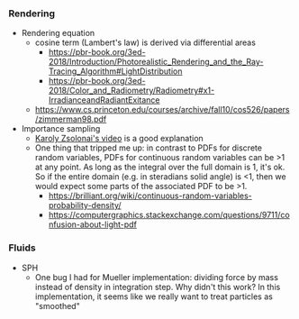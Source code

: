 ### Rendering

* Rendering equation
  * cosine term (Lambert's law) is derived via differential areas
    * https://pbr-book.org/3ed-2018/Introduction/Photorealistic_Rendering_and_the_Ray-Tracing_Algorithm#LightDistribution
    * https://pbr-book.org/3ed-2018/Color_and_Radiometry/Radiometry#x1-IrradianceandRadiantExitance
  * https://www.cs.princeton.edu/courses/archive/fall10/cos526/papers/zimmerman98.pdf
* Importance sampling
  * [Karoly Zsolonai's video](https://www.youtube.com/watch?v=zZZ4xW0WaY0&list=PLujxSBD-JXgnGmsn7gEyN28P1DnRZG7qi&index=24) is a good explanation
  * One thing that tripped me up: in contrast to PDFs for discrete random variables, PDFs for continuous random variables can be >1 at any point. As long as the integral over the full domain is 1, it's ok. So if the entire domain (e.g. in steradians solid angle) is <1, then we would expect some parts of the associated PDF to be >1.
    * https://brilliant.org/wiki/continuous-random-variables-probability-density/
    * https://computergraphics.stackexchange.com/questions/9711/confusion-about-light-pdf

### Fluids

* SPH
  * One bug I had for Mueller implementation: dividing force by mass instead of density in integration step. Why didn't this work? In this implementation, it seems like we really want to treat particles as "smoothed"